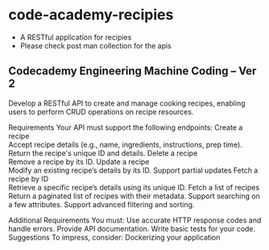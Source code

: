 # code-academy-recipies
- A RESTful application for recipies
- Please check post man collection for the apis

## Codecademy Engineering Machine Coding – Ver 2

Develop a RESTful API to create and manage cooking recipes, enabling users to perform CRUD operations on recipe resources.


Requirements
Your API must support the following endpoints: 
Create a recipe  
Accept recipe details (e.g., name, ingredients, instructions, prep time). 
Return the recipe's unique ID and details. 
Delete a recipe  
Remove a recipe by its ID. 
Update a recipe  
Modify an existing recipe’s details by its ID. 
Support partial updates 
Fetch a recipe by ID  
Retrieve a specific recipe’s details using its unique ID. 
Fetch a list of recipes  
Return a paginated list of recipes with their metadata. 
Support searching on a few attributes. 
Support advanced filtering and sorting. 

Additional Requirements 
You must: 
Use accurate HTTP response codes and handle errors. 
Provide API documentation. 
Write basic tests for your code. 
Suggestions 
To impress, consider: 
Dockerizing your application 
